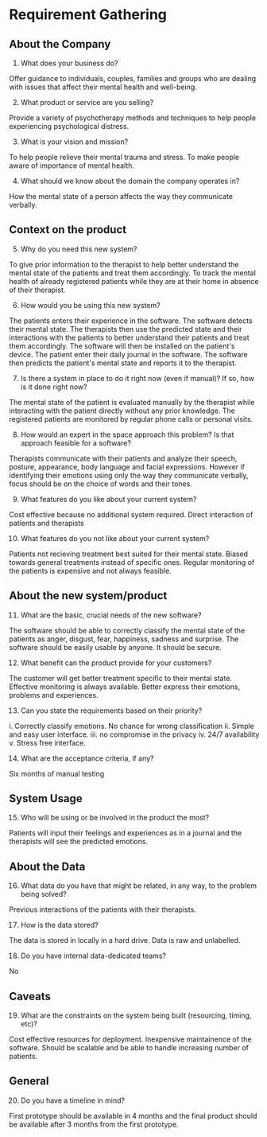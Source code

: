 # Requirement Gathering

## About the Company

1. What does your business do?

Offer guidance to individuals, couples, families and groups who are dealing with issues that affect their mental health and well-being.

2. What product or service are you selling?

Provide a variety of psychotherapy methods and techniques to help people experiencing psychological distress.

3. What is your vision and mission?

To help people relieve their mental trauma and stress. To make people aware of importance of mental health.

4. What should we know about the domain the company operates in?

How the mental state of a person affects the way they communicate verbally.

## Context on the product
5. Why do you need this new system?

To give prior information to the therapist to help better understand the mental state of the patients and treat them accordingly. 
To track the mental health of already registered patients while they are at their home in absence of their therapist.

6. How would you be using this new system?

The patients enters their experience in the software. The software detects their mental state. The therapists then use the predicted state and their interactions with the patients to better understand their patients and treat them accordingly.
The software will then be installed on the patient's device. The patient enter their daily journal in the software. The software then predicts the patient's mental state and reports it to the therapist.

7. Is there a system in place to do it right now (even if manual)? If so, how is it done right now?

The mental state of the patient is evaluated manually by the therapist while interacting with the patient directly without any prior knowledge. The registered patients are monitored by regular phone calls or personal visits.

8. How would an expert in the space approach this problem? Is that approach feasible for a software?

Therapists communicate with their patients and analyze their speech, posture, appearance, body language and facial expressions. However if identifying their emotions using only the way they communicate verbally, focus should be on the choice of words and their tones.

9. What features do you like about your current system?

Cost effective because no additional system required. Direct interaction of patients and therapists

10. What features do you not like about your current system?

Patients not recieving treatment best suited for their mental state. Biased towards general treatments instead of specific ones. Regular monitoring of the patients is expensive and not always feasible.

## About the new system/product

11. What are the basic, crucial needs of the new software?

The software should be able to correctly classify the mental state of the patients as anger, disgust, fear, happiness, sadness and surprise. The software should be easily usable by anyone. It should be secure.

12. What benefit can the product provide for your customers?

The customer will get better treatment specific to their mental state. Effective monitoring is always available. Better express their emotions, problems and experiences.

13. Can you state the requirements based on their priority?

i. Correctly classify emotions. No chance for wrong classification
ii. Simple and easy user interface.
iii. no compromise in the privacy
iv. 24/7 availability
v. Stress free interface.

14. What are the acceptance criteria, if any? 

Six months of manual testing

## System Usage
15. Who will be using or be involved in the product the most? 

Patients will input their feelings and experiences as in a journal and the therapists will see the predicted emotions.

## About the Data
16. What data do you have that might be related, in any way, to the problem being solved?

Previous interactions of the patients with their therapists.

17. How is the data stored?

The data is stored in locally in a hard drive. Data is raw and unlabelled.

18. Do you have internal data-dedicated teams?

No

## Caveats
19. What are the constraints on the system being built (resourcing, timing, etc)? 

Cost effective resources for deployment. Inexpensive maintainence of the software. Should be scalable and be able to handle increasing number of patients.


## General
20. Do you have a timeline in mind?

First prototype should be available in 4 months and the final product should be available after 3 months from the first prototype.













